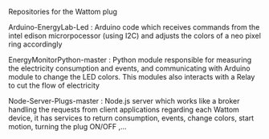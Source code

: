 Repositories for the Wattom plug 

Arduino-EnergyLab-Led : Arduino code which receives commands from the intel edison microrpocessor (using I2C) and adjusts the colors of a neo pixel ring accordingly

EnergyMonitorPython-master : Python module responsible for measuring the electricity consumption and events, and communicating with Arduino module to change the LED colors. This modules also interacts with a Relay to cut the flow of electricity

Node-Server-Plugs-master : Node.js server which works like a broker handling the requests from client applications regarding each Wattom device, it has services to return consumption, events, change colors, start motion, turning the plug ON/OFF ,...
